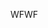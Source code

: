 <span data-ttu-id="ffb54-101">WF</span><span class="sxs-lookup"><span data-stu-id="ffb54-101">WF</span></span>
